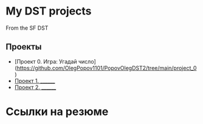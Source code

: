 # My DST projects

From the SF DST

## Проекты

* [Проект  0. Игра: Угадай число] (https://github.com/OlegPopov1101/PopovOlegDST2/tree/main/project_0)
* [Проект 1. ______]()
* [Проект 2. ______]()

# Ссылки на резюме

